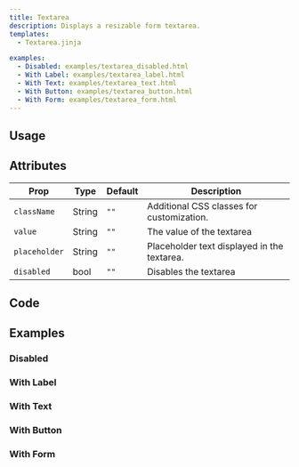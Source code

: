 ```yaml
---
title: Textarea
description: Displays a resizable form textarea.
templates:
  - Textarea.jinja

examples:
  - Disabled: examples/textarea_disabled.html 
  - With Label: examples/textarea_label.html 
  - With Text: examples/textarea_text.html 
  - With Button: examples/textarea_button.html 
  - With Form: examples/textarea_form.html 
---
```


<TabPreview component="TextArea" template="examples/textarea.html"/>

<Prose>

## Usage

</Prose>

<IncludeTemplate template="examples/textarea.html"/>

<Prose>

## Attributes

| Prop          | Type   | Default | Description                                 |
|---------------|--------|---------|---------------------------------------------|
| `className`   | String | `""`    | Additional CSS classes for customization.   |
| `value`       | String | `""`    | The value of the textarea                   |
| `placeholder` | String | `""`    | Placeholder text displayed in the textarea. |
| `disabled`    | bool   | `""`    | Disables the textarea                       |

## Code
</Prose>

<IncludeComponents :components="{{ metadata.templates }}" />

<Prose>

## Examples
</Prose>

<Prose>

### Disabled

</Prose>
<TabPreview component="Disabled" template="examples/textarea_disabled.html"/>

<Prose>

### With Label

</Prose>
<TabPreview component="With Label" template="examples/textarea_label.html"/>

<Prose>

### With Text

</Prose>
<TabPreview component="With Text" template="examples/textarea_text.html"/>

<Prose>

### With Button

</Prose>
<TabPreview component="With Button" template="examples/textarea_button.html"/>

<Prose>

### With Form

</Prose>
<TabPreview component="With Form" template="examples/textarea_form.html"/>

